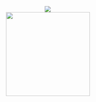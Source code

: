<div align="center">

  <!-- dynamic typing effect 动态打字效果 -->
  <div>
  <a href="">
    <img src="https://readme-typing-svg.demolab.com?font=Fira+Code&weight=700&center=true&vCenter=true&pause=1000&random=false&width=435&separator=%3C&lines=printf(%22Hello+World!%5Cn%22);%3Cprintf(%22Code+make+world+better.%5Cn%22);"&size=28 />
  </a>
  </div>

  <!-- knock code pictures 敲代码的图片 -->
  <picture>
    <source media="(prefers-color-scheme: dark)" srcset="https://cdn.jsdelivr.net/gh/sun0225SUN/sun0225SUN/assets/images/coding.gif" />
    <source media="(prefers-color-scheme: light)" srcset="https://cdn.jsdelivr.net/gh/sun0225SUN/sun0225SUN/assets/images/developer.svg" height="225px" />
    <img src="https://cdn.jsdelivr.net/gh/sun0225SUN/sun0225SUN/assets/images/coding.gif" />
  </picture>

  <!-- for beauty 留个空行好看点 -->
  <div>&nbsp;</div>

</div>
